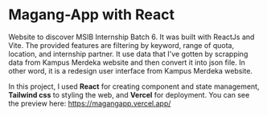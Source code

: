 # Magang-App with React

Website to discover MSIB Internship Batch 6. It was built with ReactJs and Vite. The provided features are filtering by keyword, range of quota, location, and internship partner. It use data that I've gotten by scrapping data from Kampus Merdeka website and then convert it into json file. In other word, it is a redesign user interface from Kampus Merdeka website.

In this project, I used **React** for creating component and state management, **Tailwind css** to styling the web, and **Vercel** for deployment. You can see the preview here:
https://magangapp.vercel.app/
